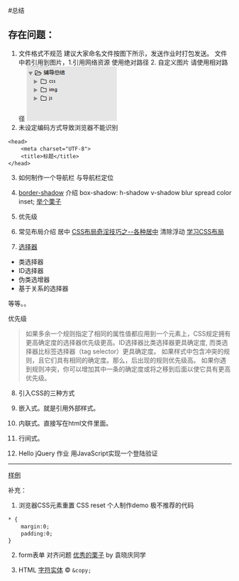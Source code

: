 #总结

## 存在问题：
1. 文件格式不规范 建议大家命名文件按图下所示，发送作业时打包发送。
	文件中若引用到图片，1.引用网络资源 使用绝对路径  2. 自定义图片 请使用相对路径
	![文件格式](./img/1.png)
2. 未设定编码方式导致浏览器不能识别
```
<head>
	<meta charset="UTF-8">    
	<title>标题</title>
</head>
```

3. 如何制作一个导航栏 与导航栏定位

	
4. [border-shadow](http://www.w3school.com.cn/cssref/pr_box-shadow.asp) 介绍 
	box-shadow: h-shadow v-shadow blur spread color inset;
	[举个栗子](http://www.w3school.com.cn/tiy/t.asp?f=css3_box-shadow)
5. 优先级


6. 常见布局介绍
居中
[CSS布局奇淫技巧之--各种居中](http://www.cnblogs.com/2050/p/3392803.html)
清除浮动
[学习CSS布局](http://zh.learnlayout.com/)

7. [选择器](https://developer.mozilla.org/zh-CN/docs/Web/Guide/CSS/Getting_Started/Selectors)

 - 类选择器
 - ID选择器
 - 伪类选增器
 - 基于关系的选择器


 等等。。
 
  优先级
  > 如果多余一个规则指定了相同的属性值都应用到一个元素上，CSS规定拥有更高确定度的选择器优先级更高。ID选择器比类选择器更具确定度, 而类选择器比标签选择器（tag selector）更具确定度。
如果样式中包含冲突的规则，且它们具有相同的确定度。那么，后出现的规则优先级高。
如果你遇到规则冲突，你可以增加其中一条的确定度或将之移到后面以使它具有更高优先级。
	
8. 引入CSS的三种方式

1. 嵌入式。就是引用外部样式。
2. 内联式。直接写在html文件里面。
3. 行间式。

9. Hello jQuery
作业 用JavaScript实现一个登陆验证

----------------
[样例](file:///D:/Web/ife2016/ife01/task_02.html)

补充：
1. 浏览器CSS元素重置  CSS reset 
个人制作demo 极不推荐的代码
```
* {
	margin:0;
	padding:0;
}
```

2. form表单 对齐问题
	[优秀的栗子](file:///C:/Users/Administrator/Desktop/周报/作业/第二周/袁晓庆/哔哩哔哩.html) by 袁晓庆同学

3. HTML [字符实体](http://www.w3school.com.cn/html/html_entities.asp)
&copy; `&copy;`